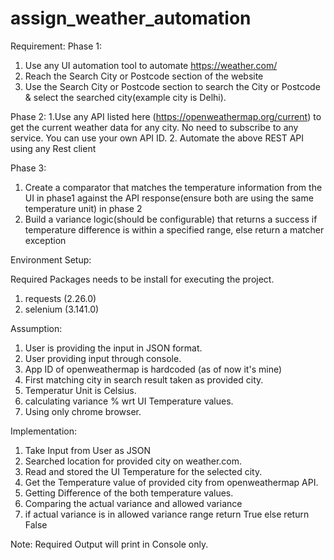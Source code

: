 # assign_weather_automation
Requirement:
Phase 1:
1. Use any UI automation tool to automate https://weather.com/
2. Reach the Search City or Postcode section of the website
3. Use the Search City or Postcode section to search the City or Postcode & select the searched city(example city is Delhi).

Phase 2:
1.Use any API listed here (https://openweathermap.org/current) to get the current weather data for any city. No need to subscribe to any service.
You can use your own API ID.
2. Automate the above REST API using any Rest client 

Phase 3:
1. Create a comparator that matches the temperature information from the UI in phase1 against the API response(ensure both are using the same temperature unit) in phase 2
2. Build a variance logic(should be configurable) that returns a success if temperature difference is within a specified range, else return a matcher exception

Environment Setup:

Required Packages needs to be install for executing the project.
1. requests (2.26.0)
2. selenium (3.141.0)

Assumption:
1. User is providing the input in JSON format.
2. User providing input through console.
3. App ID of openweathermap is hardcoded (as of now it's mine)
4. First matching city in search result taken as provided city.
5. Temperatur Unit is Celsius.
6. calculating variance % wrt UI Temperature values.
7. Using only chrome browser.

Implementation:
1. Take Input from User as JSON
2. Searched location for provided city on weather.com.
3. Read and stored the UI Temperature for the selected city.
4. Get the Temperature value of provided city from openweathermap API.
5. Getting Difference of the both temperature values.
6. Comparing the actual variance and allowed variance
7. if actual variance is in allowed variance range return True else return False

Note: Required Output will print in Console only. 
